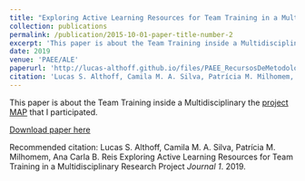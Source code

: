 ```yaml
---
title: "Exploring Active Learning Resources for Team Training in a Multidisciplinary Research Project"
collection: publications
permalink: /publication/2015-10-01-paper-title-number-2
excerpt: 'This paper is about the Team Training inside a Multidisciplinary the [project MAP](https://lucas-althoff.github.io/portfolio/map) that I participated.'
date: 2019
venue: 'PAEE/ALE'
paperurl: 'http://lucas-althoff.github.io/files/PAEE_RecursosDeMetodologiaAtiva_vFinal.pdf'
citation: 'Lucas S. Althoff, Camila M. A. Silva, Patrícia M. Milhomem, Ana Carla B. Reis Exploring Active Learning Resources for Team Training in a Multidisciplinary Research Project <i>Journal 1</i>. 2019.'
---
```

This paper is about the Team Training inside a Multidisciplinary the [project MAP](https://lucas-althoff.github.io/portfolio/map) that I participated.

[Download paper here](http://lucas-althoff.github.io/files/PAEE_RecursosDeMetodologiaAtiva_vFinal.pdf)

Recommended citation: Lucas S. Althoff, Camila M. A. Silva, Patrícia M. Milhomem, Ana Carla B. Reis Exploring Active Learning Resources for Team Training in a Multidisciplinary Research Project <i>Journal 1</i>. 2019.